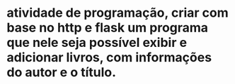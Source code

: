 # atividade de programação, criar com base no http e flask um programa que nele seja possível exibir e adicionar livros, com informações do autor e o título.
